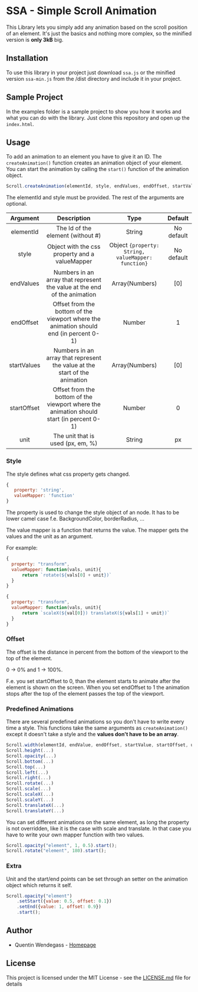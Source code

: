 # SSA - Simple Scroll Animation

This Library lets you simply add any animation based on the scroll position of an element.
It's just the basics and nothing more complex, so the minified version is **only 3kB** big. 


## Installation
To use this library in your project just download `ssa.js` or the minified version `ssa-min.js` from the /dist directory and include it in your project.


## Sample Project
In the examples folder is a sample project to show you how it works and what you can do with the library. 
Just clone this repository and open up the `index.html`.


## Usage
To add an animation to an element you have to give it an ID. 
The `createAnimation()` function creates an animation object of your element. You can start the animation by calling the `start()` function of the animation object.

```javascript
Scroll.createAnimation(elementId, style, endValues, endOffset, startValues, startOffset, unit).start();
```
The elementId and style must be provided. The rest of the arguments are optional.

| Argument      | Description   | Type  |  Default |
|:-------------:|:-------------:|:-----:|:-----:|
| elementId     | The Id of the element (without #)| String | No default |
| style         | Object with the css property and a valueMapper |  Object `{property: String, valueMapper: function}` | No default |
| endValues     | Numbers in an array that represent the value at the end of the animation |    Array(Numbers)| [0]
| endOffset     | Offset from the bottom of the viewport where the animation should end (in percent 0-1)      |    Number | 1
| startValues   | Numbers in an array that represent the value at the start of the animation     |    Array(Numbers) | [0]
| startOffset   | Offset from the bottom of the viewport where the animation should start (in percent 0-1)     |    Number | 0
| unit          | The unit that is used (px, em, %)|    String | px


### Style
The style defines what css property gets changed. 

 ```javascript
 {
    property: 'string', 
    valueMapper: 'function'
}
 ```
 
 The property is used to change the style object of an node. It has to be lower camel case f.e. BackgroundColor, borderRadius, ...
 
 The value mapper is a function that returns the value. The mapper gets the values and the unit as an argument.
  
  For example: 
  
  ```javascript
{
    property: "transform",
    valueMapper: function(vals, unit){
        return `rotate(${vals[0] + unit})`  
    }
}

{
    property: "transform",
    valueMapper: function(vals, unit){
        return `scaleX(${val[0]}) translateX(${vals[1] + unit})`  
    }
}
  ```
  
### Offset
The offset is the distance in percent from the bottom of the viewport to the top of the element.

0 -> 0% and 1 -> 100%. 

F.e. you set startOffset to 0, than the element starts to animate after the element is shown on the screen. When you set endOffset to 1 the animation stops after the top of the
element passes the top of the viewport.


### Predefined Animations
There are several predefined animations so you don't have to write every time a style. This functions take the same arguments as `createAnimation()` except it doesn't take a style and the **values don't have to be an array**.

```javascript
Scroll.width(elementId, endValue, endOffset, startValue, startOffset, unit)
Scroll.height(...)
Scroll.opacity(...)
Scroll.bottom(...)
Scroll.top(...)
Scroll.left(...)
Scroll.right(...)
Scroll.rotate(...)
Scroll.scale(...)
Scroll.scaleX(...)
Scroll.scaleY(...)
Scroll.translateX(...)
Scroll.translateY(...)
```

You can set different animations on the same element, as long the property is not overridden, like it is the case with scale and translate. 
In that case you have to write your own mapper function with two values.


```javascript
Scroll.opacity("element", 1, 0.5).start();
Scroll.rotate("element", 180).start();
```


### Extra
Unit and the start/end points can be set through an setter on the animation object which returns it self.

```javascript
Scroll.opacity("element")
    .setStart({value: 0.5, offset: 0.1})
    .setEnd({value: 1, offset: 0.9})
    .start();
```

## Author
* Quentin Wendegass - [Homepage](https://www.wendegass.com)

## License
This project is licensed under the MIT License - see the [LICENSE.md](LICENSE.md) file for details




  
  
  
  
  
  
  



    


